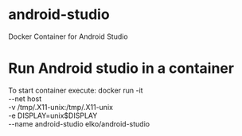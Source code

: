 # android-studio
Docker Container for Android Studio
# Run Android studio in a container

To start container execute:
docker run -it \
  --net host \
  -v /tmp/.X11-unix:/tmp/.X11-unix \
  -e DISPLAY=unix$DISPLAY \
  --name android-studio
  elko/android-studio
